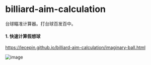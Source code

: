 # billiard-aim-calculation
台球瞄准计算器。打台球百发百中。

#### 1. 快速计算假想球


https://lecepin.github.io/billiard-aim-calculation/imaginary-ball.html

![image](https://user-images.githubusercontent.com/11046969/215524329-c1c36142-3fd1-45c1-96d6-1420a9a5831b.png)

